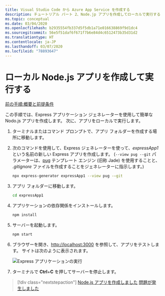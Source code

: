```yaml
---
title: Visual Studio Code から Azure App Service を作成する
description: チュートリアル パート 2、Node.jp アプリを作成してローカルで実行する
ms.topic: conceptual
ms.date: 03/04/2020
ms.openlocfilehash: b2935554fb337d5f5db1a71e016638869f9d1dc4
ms.sourcegitcommit: 56e5f51daf6f671f7b6e84d4c6512473b35d31d2
ms.translationtype: HT
ms.contentlocale: ja-JP
ms.lasthandoff: 03/07/2020
ms.locfileid: "78893647"
---
```

# <a name="create-and-run-a-local-nodejs-app"></a>ローカル Node.js アプリを作成して実行する

[前の手順:概要と前提条件](tutorial-vscode-azure-app-service-node-01.md)

この手順では、Express アプリケーション ジェネレーターを使用して簡単な Nodo.js アプリを作成します。 次に、アプリをローカルで実行します。

1. ターミナルまたはコマンド プロンプトで、アプリ フォルダーを作成する場所に移動します。

1. 次のコマンドを使用して、Express ジェネレーターを使って、*expressApp1* という名前の新しい Express アプリを作成します。 (`--view pug --git` パラメーターは、[pug](https://pugjs.org/api/getting-started.html) テンプレート エンジン (旧称 Jade) を使用することと、 *.gitignore* ファイルを作成することをジェネレーターに指示します。)

    ```bash
    npx express-generator expressApp1 --view pug -–git
    ```

1. アプリ フォルダーに移動します。

    ```bash
    cd expressApp1
    ```

1. アプリケーションの依存関係をインストールします。

    ```bash
    npm install
    ```

1. サーバーを起動します。

    ```bash
    npm start
    ```

1. ブラウザーを開き、[http://localhost:3000](http://localhost:3000) を参照して、アプリをテストします。 サイトは次のように表示されます。

    ![Express アプリケーションの実行](media/deploy-azure/express.png)

1. ターミナルで **Ctrl**+**C** を押してサーバーを停止します。

> [!div class="nextstepaction"]
> [Node.js アプリを作成しました](tutorial-vscode-azure-app-service-node-03.md) [問題が発生しました](https://www.research.net/r/PWZWZ52?tutorial=node-deployment-azureappservice&step=create-app)
